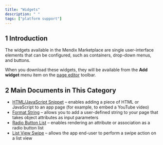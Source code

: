 ```yaml
---
title: "Widgets"
description: " "
tags: ["platform support"]
---
```


## 1 Introduction

The widgets available in the Mendix Marketplace are single user-interface elements that can be configured, such as containers, drop-down menus, and buttons.

When you download these widgets, they will be available from the **Add widget** menu item on the [page editor](/refguide/page) toolbar.

## 2 Main Documents in This Category

* [HTML/JavaScript Snippet](html-javascript-snippet) – enables adding a piece of HTML or JavaScript to an app page (for example, to embed a YouTube video)
* [Format String](format-string) – allows you to add a user-defined string to your page that takes object attributes as input parameters
* [Radio Button List](radio-button-list) – enables rendering an attribute or association as a radio button list
* [List View Swipe](list-view-swipe) – allows the app end-user to perform a swipe action on a list view
